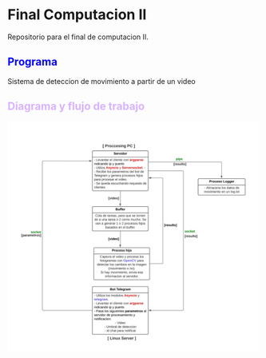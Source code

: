 # Final Computacion II
Repositorio para el final de computacion II.

<h2 style="color:blue;">Programa</h2>
Sistema de deteccion de movimiento a partir de un video

<h2 style="color:#d9b3ff;">Diagrama y flujo de trabajo</h2>
<img src="Diagram.jpeg" alt="Diagrama">